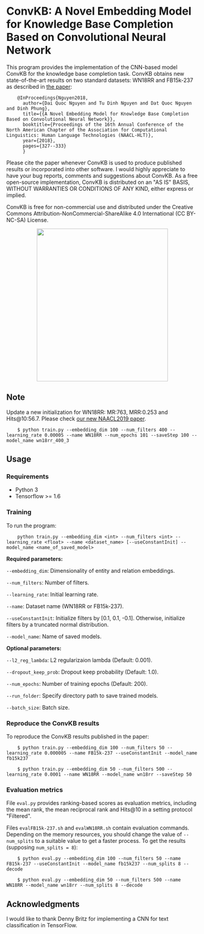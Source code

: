 # ConvKB: A Novel Embedding Model for Knowledge Base Completion Based on Convolutional Neural Network

This program provides the implementation of the CNN-based model ConvKB for the knowledge base completion task. ConvKB obtains new state-of-the-art results on two standard datasets: WN18RR and FB15k-237 as described in [the paper](http://www.aclweb.org/anthology/N18-2053):

        @InProceedings{Nguyen2018,
          author={Dai Quoc Nguyen and Tu Dinh Nguyen and Dat Quoc Nguyen and Dinh Phung},
          title={{A Novel Embedding Model for Knowledge Base Completion Based on Convolutional Neural Network}},
          booktitle={Proceedings of the 16th Annual Conference of the North American Chapter of the Association for Computational Linguistics: Human Language Technologies (NAACL-HLT)},
          year={2018},
          pages={327--333}
          }
  
Please cite the paper whenever ConvKB is used to produce published results or incorporated into other software. I would highly appreciate to have your bug reports, comments and suggestions about ConvKB. As a free open-source implementation, ConvKB is distributed on an "AS IS" BASIS, WITHOUT WARRANTIES OR CONDITIONS OF ANY KIND, either express or implied. 

ConvKB is free for non-commercial use and distributed under the Creative Commons Attribution-NonCommercial-ShareAlike 4.0 International (CC BY-NC-SA) License. 

<p align="center"> 
<img src="https://github.com/daiquocnguyen/ConvKB/blob/master/model.png" width="344" height="400">
</p>

## Note

Update a new initialization for WN18RR: MR:763, MRR:0.253 and Hits@10:56.7. Please check [our new NAACL2019 paper](https://arxiv.org/abs/1808.04122).

		$ python train.py --embedding_dim 100 --num_filters 400 --learning_rate 0.00005 --name WN18RR --num_epochs 101 --saveStep 100 --model_name wn18rr_400_3

## Usage

### Requirements
- Python 3
- Tensorflow >= 1.6

### Training
To run the program:

        python train.py --embedding_dim <int> --num_filters <int> --learning_rate <float> --name <dataset_name> [--useConstantInit] --model_name <name_of_saved_model>

**Required parameters:** 

`--embedding_dim`: Dimensionality of entity and relation embeddings.  

`--num_filters`: Number of filters.

`--learning_rate`: Initial learning rate.

`--name`: Dataset name (WN18RR or FB15k-237).

`--useConstantInit`: Initialize filters by [0.1, 0.1, -0.1]. Otherwise, initialize filters by a truncated normal distribution.

`--model_name`: Name of saved models.

**Optional parameters:** 

`--l2_reg_lambda`: L2 regularizaion lambda (Default: 0.001).
  
`--dropout_keep_prob`: Dropout keep probability (Default: 1.0).
  
`--num_epochs`: Number of training epochs (Default: 200).

`--run_folder`: Specify directory path to save trained models.

`--batch_size`: Batch size.

### Reproduce the ConvKB results 

To reproduce the ConvKB results published in the paper:      
                
        $ python train.py --embedding_dim 100 --num_filters 50 --learning_rate 0.000005 --name FB15k-237 --useConstantInit --model_name fb15k237
        
        $ python train.py --embedding_dim 50 --num_filters 500 --learning_rate 0.0001 --name WN18RR --model_name wn18rr --saveStep 50
		        
### Evaluation metrics

File `eval.py` provides ranking-based scores as evaluation metrics, including the mean rank, the mean reciprocal rank and Hits@10 in a setting protocol "Filtered".

Files `evalFB15k-237.sh` and `evalWN18RR.sh` contain evaluation commands. Depending on the memory resources, you should change the value of `--num_splits` to a suitable value to get a faster process. To get the results (supposing `num_splits = 8`):
        
        $ python eval.py --embedding_dim 100 --num_filters 50 --name FB15k-237 --useConstantInit --model_name fb15k237 --num_splits 8 --decode
        
        $ python eval.py --embedding_dim 50 --num_filters 500 --name WN18RR --model_name wn18rr --num_splits 8 --decode
         
## Acknowledgments     

I would like to thank Denny Britz for implementing a CNN for text classification in TensorFlow.
